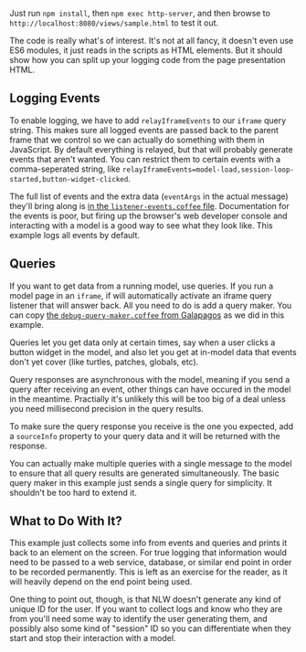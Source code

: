 Just run `npm install`, then `npm exec http-server`, and then browse to `http://localhost:8080/views/sample.html` to test it out.

The code is really what's of interest.  It's not at all fancy, it doesn't even use ES6 modules, it just reads in the scripts as HTML elements.  But it should show how you can split up your logging code from the page presentation HTML.

## Logging Events

To enable logging, we have to add `relayIframeEvents` to our `iframe` query string.  This makes sure all logged events are passed back to the parent frame that we control so we can actually do something with them in JavaScript.  By default everything is relayed, but that will probably generate events that aren't wanted.  You can restrict them to certain events with a comma-seperated string, like `relayIframeEvents=model-load,session-loop-started,button-widget-clicked`.

The full list of events and the extra data (`eventArgs` in the actual message) they'll bring along is [in the `listener-events.coffee` file](https://github.com/NetLogo/Galapagos/blob/master/app/assets/javascripts/notifications/listener-events.coffee).  Documentation for the events is poor, but firing up the browser's web developer console and interacting with a model is a good way to see what they look like.  This example logs all events by default.

## Queries

If you want to get data from a running model, use queries.  If you run a model page in an `iframe`, if will automatically activate an iframe query listener that will answer back.  All you need to do is add a query maker.  You can copy [the `debug-query-maker.coffee` from Galapagos](https://github.com/NetLogo/Galapagos/blob/master/app/assets/javascripts/queries/debug-query-maker.coffee) as we did in this example.

Queries let you get data only at certain times, say when a user clicks a button widget in the model, and also let you get at in-model data that events don't yet cover (like turtles, patches, globals, etc).

Query responses are asynchronous with the model, meaning if you send a query after receiving an event, other things can have occured in the model in the meantime.  Practially it's unlikely this will be too big of a deal unless you need millisecond precision in the query results.

To make sure the query response you receive is the one you expected, add a `sourceInfo` property to your query data and it will be returned with the response.

You can actually make multiple queries with a single message to the model to ensure that all query results are generated simultaneously.  The basic query maker in this example just sends a single query for simplicity.  It shouldn't be too hard to extend it.

## What to Do With It?

This example just collects some info from events and queries and prints it back to an element on the screen.  For true logging that information would need to be passed to a web service, database, or similar end point in order to be recorded permanently.  This is left as an exercise for the reader, as it will heavily depend on the end point being used.

One thing to point out, though, is that NLW doesn't generate any kind of unique ID for the user.  If you want to collect logs and know who they are from you'll need some way to identify the user generating them, and possibly also some kind of "session" ID so you can differentiate when they start and stop their interaction with a model.
